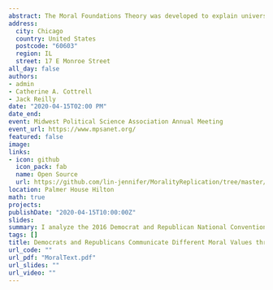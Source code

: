 ```yaml
---
abstract: The Moral Foundations Theory was developed to explain universal human values that are shared by each culture despite their idiosyncrasies. This theory consists of five foundations of Harm, Fairness, Ingroup, Authority and Purity. The Harm and Fairness foundations are focused on the individual while the Ingroup, Authority and Purity foundations are based on the community. Despite these foundations' goal to explain the morals and values surrounding different cultures, the Moral Foundations Theory can also be used to explain the moral differences between liberals and conservatives in the United States. This is because the differences between the political cultures surrounding these ideologies have become so distinct that they resemble unique civilizations on their own. Each side speaks their own language and appeals to their base in unique ways such that they differ in the moral foundations that they emphasize in their speeches. This study focuses on the moral appeals that political elites use to communicate to their supporters. In this paper, I analyze speeches from the 2016 Republican and Democrat National Conventions to see if there are differences in the patterns of moral appeals that politicians use in their addresses. From the analysis, I find that Republicans are more likely to appeal to the binding moral foundations of Ingroup, Authority, and Purity while Democrats do not seem to significantly focus on one foundation over the others.
address:
  city: Chicago
  country: United States
  postcode: "60603"
  region: IL
  street: 17 E Monroe Street
all_day: false
authors:
- admin
- Catherine A. Cottrell
- Jack Reilly
date: "2020-04-15T02:00 PM"
date_end: 
event: Midwest Political Science Association Annual Meeting
event_url: https://www.mpsanet.org/
featured: false
image:
links:
- icon: github
  icon_pack: fab
  name: Open Source
  url: https://github.com/lin-jennifer/MoralityReplication/tree/master/Morality-Text
location: Palmer House Hilton
math: true
projects:
publishDate: "2020-04-15T10:00:00Z"
slides: 
summary: I analyze the 2016 Democrat and Republican National Convention speeches for patterns of moral appeals between politicians from both parties. The results show Republicans to be more likely to appeal to group values, traditions and religion.
tags: []
title: Democrats and Republicans Communicate Different Moral Values through their 2016 National Convention Speeches
url_code: ""
url_pdf: "MoralText.pdf"
url_slides: ""
url_video: ""
---
```


